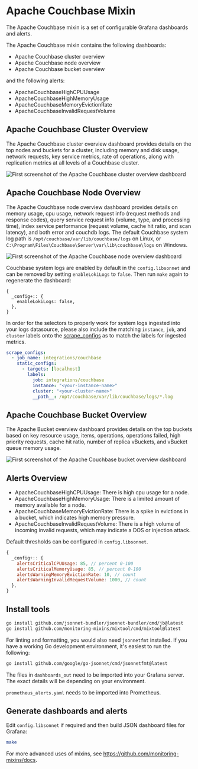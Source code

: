 # Apache Couchbase Mixin

The Apache Couchbase mixin is a set of configurable Grafana dashboards and alerts.

The Apache Couchbase mixin contains the following dashboards:

- Apache Couchbase cluster overview
- Apache Couchbase node overview
- Apache Couchbase bucket overview

and the following alerts:

- ApacheCouchbaseHighCPUUsage
- ApacheCouchbaseHighMemoryUsage
- ApacheCouchbaseMemoryEvictionRate
- ApacheCouchbaseInvalidRequestVolume

## Apache Couchbase Cluster Overview

The Apache Couchbase cluster overview dashboard provides details on the top nodes and buckets for a cluster, including memory and disk usage, network requests, key service metrics, rate of operations, along with replication metrics at all levels of a Couchbase cluster.

![First screenshot of the Apache Couchbase cluster overview dashboard](https://storage.googleapis.com/grafanalabs-integration-assets/apache-Couchbase/screenshots/Couchbase_overview_1.png)

## Apache Couchbase Node Overview

The Apache Couchbase node overview dashboard provides details on memory usage, cpu usage, network request info (request methods and response codes), query service request info (volume, type, and processing time), index service performance (request volume, cache hit ratio, and scan latency), and both error and couchdb logs. The default Couchbase system log path is `/opt/couchbase/var/lib/couchbase/logs` on Linux, or `C:\Program\Files\Couchbase\Server\var\lib\couchbase\logs` on Windows.

![First screenshot of the Apache Couchbase node overview dashboard](https://storage.googleapis.com/grafanalabs-integration-assets/apache-Couchbase/screenshots/Couchbase_nodes_1.png)

Couchbase system logs are enabled by default in the `config.libsonnet` and can be removed by setting `enableLokiLogs` to `false`. Then run `make` again to regenerate the dashboard:

```
{
  _config+:: {
    enableLokiLogs: false,
  },
}
```

In order for the selectors to properly work for system logs ingested into your logs datasource, please also include the matching `instance`, `job`, and `cluster` labels onto the [scrape_configs](https://grafana.com/docs/loki/latest/clients/promtail/configuration/#scrape_configs) as to match the labels for ingested metrics.

```yaml
scrape_configs:
  - job_name: integrations/couchbase
    static_configs:
      - targets: [localhost]
        labels:
          job: integrations/couchbase
          instance: "<your-instance-name>"
          cluster: "<your-cluster-name>"
          __path__: /opt/couchbase/var/lib/couchbase/logs/*.log
```

## Apache Couchbase Bucket Overview

The Apache Bucket overview dashboard provides details on the top buckets based on key resource usage, items, operations, operations failed, high priority requests, cache hit ratio, number of replica vBuckets, and vBucket queue memory usage.

![First screenshot of the Apache Couchbase bucket overview dashboard](https://storage.googleapis.com/grafanalabs-integration-assets/apache-Couchbase/screenshots/Couchbase_overview_1.png)

## Alerts Overview

- ApacheCouchbaseHighCPUUsage: There is high cpu usage for a node.
- ApacheCouchbaseHighMemoryUsage: There is a limited amount of memory available for a node.
- ApacheCouchbaseMemoryEvictionRate: There is a spike in evictions in a bucket, which indicates high memory pressure.
- ApacheCouchbaseInvalidRequestVolume: There is a high volume of incoming invalid requests, which may indicate a DOS or injection attack.

Default thresholds can be configured in `config.libsonnet`.

```js
{
  _config+:: {
    alertsCriticalCPUUsage: 85, // percent 0-100
    alertsCriticalMemoryUsage: 85, // percent 0-100
    alertsWarningMemoryEvictionRate: 10, // count
    alertsWarningInvalidRequestVolume: 1000, // count
  },
}
```

## Install tools

```bash
go install github.com/jsonnet-bundler/jsonnet-bundler/cmd/jb@latest
go install github.com/monitoring-mixins/mixtool/cmd/mixtool@latest
```

For linting and formatting, you would also need `jsonnetfmt` installed. If you
have a working Go development environment, it's easiest to run the following:

```bash
go install github.com/google/go-jsonnet/cmd/jsonnetfmt@latest
```

The files in `dashboards_out` need to be imported
into your Grafana server. The exact details will be depending on your environment.

`prometheus_alerts.yaml` needs to be imported into Prometheus.

## Generate dashboards and alerts

Edit `config.libsonnet` if required and then build JSON dashboard files for Grafana:

```bash
make
```

For more advanced uses of mixins, see
https://github.com/monitoring-mixins/docs.
